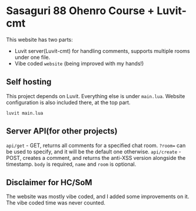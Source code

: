 # Sasaguri 88 Ohenro Course + Luvit-cmt

This website has two parts:

* Luvit server(Luvit-cmt) for handling comments, supports multiple rooms under one file.
* Vibe coded `website` (being improved with my hands!)

## Self hosting

This project depends on Luvit. Everything else is under `main.lua`. Website configuration is also included there, at the top part.

```luvit main.lua```

## Server API(for other projects)

`api/get` - GET, returns all comments for a specified chat room. `?room=` can be used to specify, and it will be the default one otherwise.
`api/create` - POST, creates a comment, and returns the anti-XSS version alongside the timestamp. `body` is required, `name` and `room` is optional.

## Disclaimer for HC/SoM

The website was mostly vibe coded, and I added some improvements on it. The vibe coded time was never counted.
